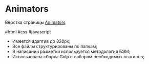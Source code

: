 # Animators

Вёрстка страницы [Animators](https://nikitasapego.github.io/Animators/)

#html #css #javascript

 - Имеется адаптив до 320px;
 - Все файлы структурированы по папкам;
 - В написании разметки используется методология БЭМ;
 - Использована сборка Gulp с набором необходимых плагинов;

